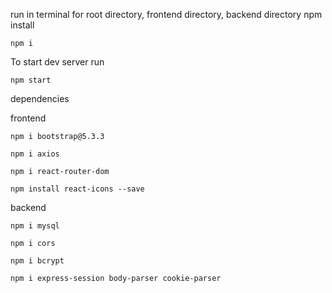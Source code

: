 run in terminal for root directory, frontend directory, backend directory npm install

```
npm i
```

To start dev server run
```
npm start
```


dependencies

frontend
```
npm i bootstrap@5.3.3

npm i axios

npm i react-router-dom

npm install react-icons --save

```


backend
```
npm i mysql

npm i cors

npm i bcrypt

npm i express-session body-parser cookie-parser
```